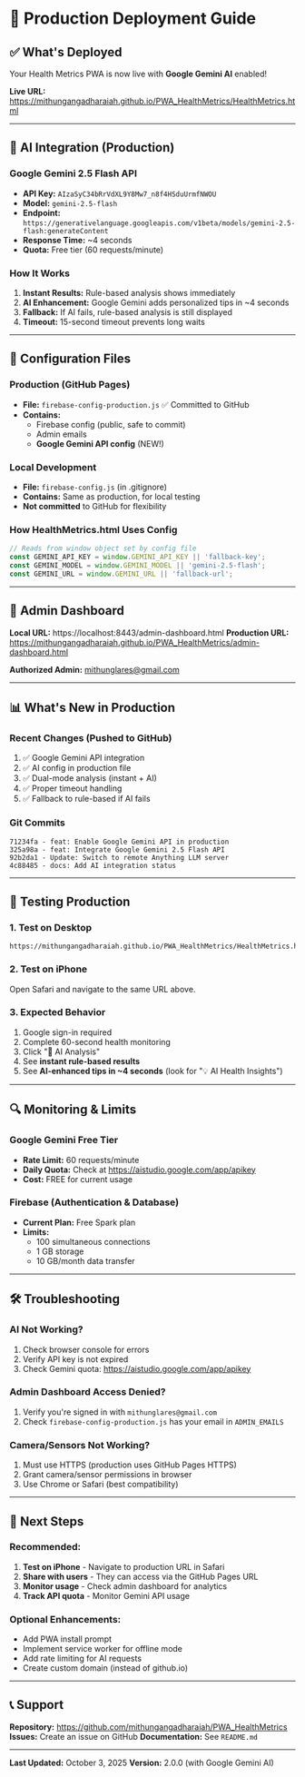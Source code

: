 # 🚀 Production Deployment Guide

## ✅ What's Deployed

Your Health Metrics PWA is now live with **Google Gemini AI** enabled!

**Live URL:** https://mithungangadharaiah.github.io/PWA_HealthMetrics/HealthMetrics.html

---

## 🤖 AI Integration (Production)

### Google Gemini 2.5 Flash API
- **API Key:** `AIzaSyC34bRrVdXL9Y8Mw7_n8f4HSduUrmfNWOU`
- **Model:** `gemini-2.5-flash`
- **Endpoint:** `https://generativelanguage.googleapis.com/v1beta/models/gemini-2.5-flash:generateContent`
- **Response Time:** ~4 seconds
- **Quota:** Free tier (60 requests/minute)

### How It Works
1. **Instant Results:** Rule-based analysis shows immediately
2. **AI Enhancement:** Google Gemini adds personalized tips in ~4 seconds
3. **Fallback:** If AI fails, rule-based analysis is still displayed
4. **Timeout:** 15-second timeout prevents long waits

---

## 🔧 Configuration Files

### Production (GitHub Pages)
- **File:** `firebase-config-production.js` ✅ Committed to GitHub
- **Contains:** 
  - Firebase config (public, safe to commit)
  - Admin emails
  - **Google Gemini API config** (NEW!)

### Local Development
- **File:** `firebase-config.js` (in .gitignore)
- **Contains:** Same as production, for local testing
- **Not committed** to GitHub for flexibility

### How HealthMetrics.html Uses Config
```javascript
// Reads from window object set by config file
const GEMINI_API_KEY = window.GEMINI_API_KEY || 'fallback-key';
const GEMINI_MODEL = window.GEMINI_MODEL || 'gemini-2.5-flash';
const GEMINI_URL = window.GEMINI_URL || 'fallback-url';
```

---

## 🔐 Admin Dashboard

**Local URL:** https://localhost:8443/admin-dashboard.html
**Production URL:** https://mithungangadharaiah.github.io/PWA_HealthMetrics/admin-dashboard.html

**Authorized Admin:** mithunglares@gmail.com

---

## 📊 What's New in Production

### Recent Changes (Pushed to GitHub)
1. ✅ Google Gemini API integration
2. ✅ AI config in production file
3. ✅ Dual-mode analysis (instant + AI)
4. ✅ Proper timeout handling
5. ✅ Fallback to rule-based if AI fails

### Git Commits
```
71234fa - feat: Enable Google Gemini API in production
325a98a - feat: Integrate Google Gemini 2.5 Flash API
92b2da1 - Update: Switch to remote Anything LLM server
4c88485 - docs: Add AI integration status
```

---

## 🧪 Testing Production

### 1. Test on Desktop
```
https://mithungangadharaiah.github.io/PWA_HealthMetrics/HealthMetrics.html
```

### 2. Test on iPhone
Open Safari and navigate to the same URL above.

### 3. Expected Behavior
1. Google sign-in required
2. Complete 60-second health monitoring
3. Click "🤖 AI Analysis"
4. See **instant rule-based results**
5. See **AI-enhanced tips in ~4 seconds** (look for "💡 AI Health Insights")

---

## 🔍 Monitoring & Limits

### Google Gemini Free Tier
- **Rate Limit:** 60 requests/minute
- **Daily Quota:** Check at https://aistudio.google.com/app/apikey
- **Cost:** FREE for current usage

### Firebase (Authentication & Database)
- **Current Plan:** Free Spark plan
- **Limits:** 
  - 100 simultaneous connections
  - 1 GB storage
  - 10 GB/month data transfer

---

## 🛠️ Troubleshooting

### AI Not Working?
1. Check browser console for errors
2. Verify API key is not expired
3. Check Gemini quota: https://aistudio.google.com/app/apikey

### Admin Dashboard Access Denied?
1. Verify you're signed in with `mithunglares@gmail.com`
2. Check `firebase-config-production.js` has your email in `ADMIN_EMAILS`

### Camera/Sensors Not Working?
1. Must use HTTPS (production uses GitHub Pages HTTPS)
2. Grant camera/sensor permissions in browser
3. Use Chrome or Safari (best compatibility)

---

## 📱 Next Steps

### Recommended:
1. **Test on iPhone** - Navigate to production URL in Safari
2. **Share with users** - They can access via the GitHub Pages URL
3. **Monitor usage** - Check admin dashboard for analytics
4. **Track API quota** - Monitor Gemini API usage

### Optional Enhancements:
- Add PWA install prompt
- Implement service worker for offline mode
- Add rate limiting for AI requests
- Create custom domain (instead of github.io)

---

## 📞 Support

**Repository:** https://github.com/mithungangadharaiah/PWA_HealthMetrics
**Issues:** Create an issue on GitHub
**Documentation:** See `README.md`

---

**Last Updated:** October 3, 2025
**Version:** 2.0.0 (with Google Gemini AI)
